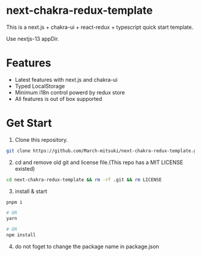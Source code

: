 # next-chakra-redux-template
This is a next.js + chakra-ui + react-redux + typescript quick start template.

Use nextjs-13 appDir.

# Features

- Latest features with next.js and chakra-ui
- Typed LocalStorage
- Minimum i18n control powerd by redux store
- All features is out of box supported

# Get Start
1. Clone this repository.
```sh
git clone https://github.com/March-mitsuki/next-chakra-redux-template.git
```

2. cd and remove old git and license file.(This repo has a MIT LICENSE existed)
```sh
cd next-chakra-redux-template && rm -rf .git && rm LICENSE
```

3. install & start
```sh
pnpm i

# OR
yarn

# OR
npm install
```

4. do not foget to change the package name in package.json
